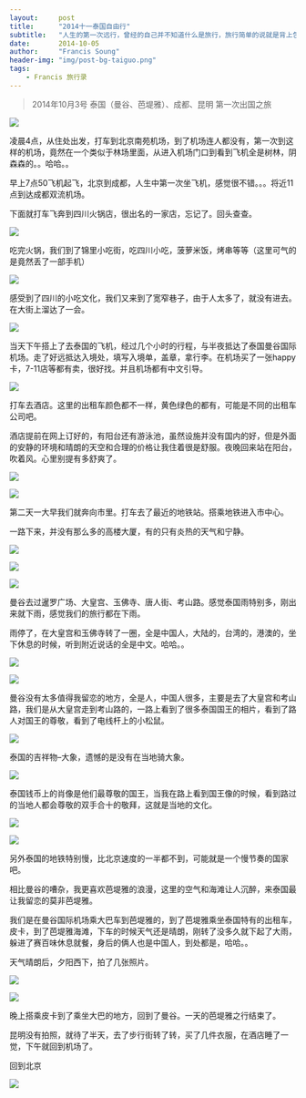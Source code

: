 ```yaml
---
layout:     post
title:      "2014十一泰国自由行"
subtitle:   "人生的第一次远行，曾经的自己并不知道什么是旅行，旅行简单的说就是背上包，带着自己的身心出发，奔向向往的那种宁静和自由。"
date:       2014-10-05
author:     "Francis Soung"
header-img: "img/post-bg-taiguo.png"
tags:
    - Francis 旅行录
---
```


> 2014年10月3号
泰国（曼谷、芭堤雅）、成都、昆明
第一次出国之旅

![](http://7d9oie.com1.z0.glb.clouddn.com/blog_泰国13.jpg)

凌晨4点，从住处出发，打车到北京南苑机场，到了机场连人都没有，第一次到这样的机场，竟然在一个类似于林场里面，从进入机场门口到看到飞机全是树林，阴森森的。。哈哈。。

早上7点50飞机起飞，北京到成都，人生中第一次坐飞机，感觉很不错。。。将近11点到达成都双流机场。

下面就打车飞奔到四川火锅店，很出名的一家店，忘记了。回头查查。

![](http://7d9oie.com1.z0.glb.clouddn.com/blog_%E6%B3%B0%E5%9B%BD1.jpg)

吃完火锅，我们到了锦里小吃街，吃四川小吃，菠萝米饭，烤串等等（这里可气的是竟然丢了一部手机）

![](http://7d9oie.com1.z0.glb.clouddn.com/blog_泰国2.jpg)

感受到了四川的小吃文化，我们又来到了宽窄巷子，由于人太多了，就没有进去。在大街上溜达了一会。

![](http://7d9oie.com1.z0.glb.clouddn.com/blog_泰国3.jpg)

当天下午搭上了去泰国的飞机，经过几个小时的行程，与半夜抵达了泰国曼谷国际机场。走了好远抵达入境处，填写入境单，盖章，拿行李。在机场买了一张happy卡，7-11店等都有卖，很好找。并且机场都有中文引导。

![](http://7d9oie.com1.z0.glb.clouddn.com/blog_泰国4.jpg)

打车去酒店。这里的出租车颜色都不一样，黄色绿色的都有，可能是不同的出租车公司吧。

酒店提前在网上订好的，有阳台还有游泳池，虽然设施并没有国内的好，但是外面的安静的环境和晴朗的天空和合理的价格让我住着很是舒服。夜晚回来站在阳台，吹着风。心里别提有多舒爽了。

![](http://7d9oie.com1.z0.glb.clouddn.com/blog_泰国5.jpg)

![](http://7d9oie.com1.z0.glb.clouddn.com/blog_泰国6.jpg)
 

第二天一大早我们就奔向市里。打车去了最近的地铁站。搭乘地铁进入市中心。

一路下来，并没有那么多的高楼大厦，有的只有炎热的天气和宁静。

![](http://7d9oie.com1.z0.glb.clouddn.com/blog_泰国7.jpg)

![](http://7d9oie.com1.z0.glb.clouddn.com/blog_泰国8.jpg)

![](http://7d9oie.com1.z0.glb.clouddn.com/blog_泰国9.jpg)

曼谷去过暹罗广场、大皇宫、玉佛寺、唐人街、考山路。感觉泰国雨特别多，刚出来就下雨，感觉我们的旅行都在下雨。

雨停了，在大皇宫和玉佛寺转了一圈，全是中国人，大陆的，台湾的，港澳的，坐下休息的时候，听到附近说话的全是中文。哈哈。。

![](http://7d9oie.com1.z0.glb.clouddn.com/blog_泰国10.jpg)

![](http://7d9oie.com1.z0.glb.clouddn.com/blog_泰国12.jpg)

曼谷没有太多值得我留恋的地方，全是人，中国人很多，主要是去了大皇宫和考山路，我们是从大皇宫走到考山路的，一路上看到了很多泰国国王的相片，看到了路人对国王的尊敬，看到了电线杆上的小松鼠。

![](http://7d9oie.com1.z0.glb.clouddn.com/blog_泰国14.jpg)

泰国的吉祥物–大象，遗憾的是没有在当地骑大象。

![](http://7d9oie.com1.z0.glb.clouddn.com/blog_泰国15.jpg)

泰国钱币上的肖像是他们最尊敬的国王，当我在路上看到国王像的时候，看到路过的当地人都会尊敬的双手合十的敬拜，这就是当地的文化。

![](http://7d9oie.com1.z0.glb.clouddn.com/blog_泰国16.jpg)

![](http://7d9oie.com1.z0.glb.clouddn.com/blog_泰国17.jpg)

另外泰国的地铁特别慢，比北京速度的一半都不到，可能就是一个慢节奏的国家吧。

相比曼谷的嘈杂，我更喜欢芭堤雅的浪漫，这里的空气和海滩让人沉醉，来泰国最让我留恋的莫非芭堤雅。

我们是在曼谷国际机场乘大巴车到芭堤雅的，到了芭堤雅乘坐泰国特有的出租车，皮卡，到了芭堤雅海滩，下车的时候天气还是晴朗，刚转了没多久就下起了大雨，躲进了赛百味休息就餐，身后的俩人也是中国人，到处都是，哈哈。。

天气晴朗后，夕阳西下，拍了几张照片。

![](http://7d9oie.com1.z0.glb.clouddn.com/blog_泰国18.jpg)

![](http://7d9oie.com1.z0.glb.clouddn.com/blog_泰国19.jpg)

晚上搭乘皮卡到了乘坐大巴的地方，回到了曼谷。一天的芭堤雅之行结束了。

昆明没有拍照，就待了半天，去了步行街转了转，买了几件衣服，在酒店睡了一觉，下午就回到机场了。

回到北京

![](http://7d9oie.com1.z0.glb.clouddn.com/blog_泰国20.jpg)